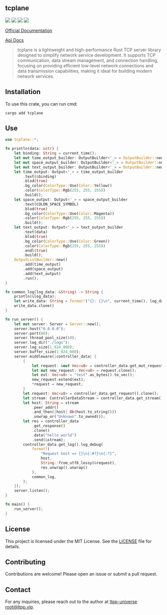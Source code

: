 ## tcplane

[![](https://img.shields.io/crates/v/tcplane.svg)](https://crates.io/crates/tcplane)
[![](https://docs.rs/tcplane/badge.svg)](https://docs.rs/tcplane)
[![](https://img.shields.io/crates/l/tcplane.svg)](./LICENSE)
[![](https://github.com/ltpp-universe/tcplane/workflows/Rust/badge.svg)](https://github.com/ltpp-universe/tcplane/actions?query=workflow:Rust)

[Official Documentation](https://docs.ltpp.vip/tcplane/)

[Api Docs](https://docs.rs/tcplane/latest/tcplane/)

> tcplane is a lightweight and high-performance Rust TCP server library designed to simplify network service development. It supports TCP communication, data stream management, and connection handling, focusing on providing efficient low-level network connections and data transmission capabilities, making it ideal for building modern network services.

## Installation

To use this crate, you can run cmd:

```shell
cargo add tcplane
```

## Use

```rust
use tcplane::*;

fn println(data: &str) {
    let binding: String = current_time();
    let mut time_output_builder: OutputBuilder<'_> = OutputBuilder::new();
    let mut space_output_builder: OutputBuilder<'_> = OutputBuilder::new();
    let mut text_output_builder: OutputBuilder<'_> = OutputBuilder::new();
    let time_output: Output<'_> = time_output_builder
        .text(&binding)
        .blod(true)
        .bg_color(ColorType::Use(Color::Yellow))
        .color(ColorType::Rgb(255, 255, 255))
        .build();
    let space_output: Output<'_> = space_output_builder
        .text(COLON_SPACE_SYMBOL)
        .blod(true)
        .bg_color(ColorType::Use(Color::Magenta))
        .color(ColorType::Rgb(255, 255, 255))
        .build();
    let text_output: Output<'_> = text_output_builder
        .text(data)
        .blod(true)
        .bg_color(ColorType::Use(Color::Green))
        .color(ColorType::Rgb(255, 255, 255))
        .endl(true)
        .build();
    OutputListBuilder::new()
        .add(time_output)
        .add(space_output)
        .add(text_output)
        .run();
}

fn common_log(log_data: &String) -> String {
    println(&log_data);
    let write_data: String = format!("{}: {}\n", current_time(), log_data);
    write_data.clone()
}

fn run_server() {
    let mut server: Server = Server::new();
    server.host("0.0.0.0");
    server.port(80);
    server.thread_pool_size(10);
    server.log_dir("./logs");
    server.log_size(1_024_000);
    server.buffer_size(1_024_000);
    server.middleware(|controller_data| {
        {
            let request: &mut Vec<u8> = controller_data.get_mut_request();
            let mut new_request: Vec<u8> = request.clone();
            let ext: Vec<u8> = "test".as_bytes().to_vec();
            new_request.extend(ext);
            *request = new_request;
        }
        let request: Vec<u8> = controller_data.get_request().clone();
        let stream: ControllerDataStream = controller_data.get_stream().clone().unwrap();
        let host: String = stream
            .peer_addr()
            .and_then(|host| Ok(host.to_string()))
            .unwrap_or("Unknown".to_owned());
        let res = controller_data
            .get_response()
            .clone()
            .data("hello world")
            .send(&stream);
        controller_data.get_log().log_debug(
            format!(
                "Request host => {}\n{:#?}\n{:?}",
                host,
                String::from_utf8_lossy(&request),
                res.unwrap().unwrap()
            ),
            common_log,
        );
    });
    server.listen();
}

fn main() {
    run_server();
}
```

## License

This project is licensed under the MIT License. See the [LICENSE](LICENSE) file for details.

## Contributing

Contributions are welcome! Please open an issue or submit a pull request.

## Contact

For any inquiries, please reach out to the author at [ltpp-universe <root@ltpp.vip>](mailto:root@ltpp.vip).
